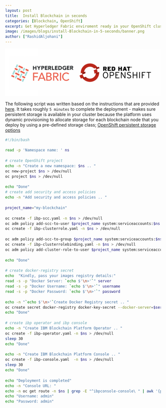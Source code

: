 ```yaml
---
layout: post
title:  Install Blockchain in seconds
categories: [Blockchain, OpenShift]
excerpt: Get Hyperledger Fabric enviroment ready in your OpenShift cluster 
image: /images/blogs/install-Blockchain-in-5-seconds/banner.png
author: ["RashidAljohani"]
---
```


![](/images/blogs/install-Blockchain-in-seconds/banner.png)


The following script was written based on the instructions that are provided [here](https://cloud.ibm.com/docs/services/blockchain-rhos?topic=blockchain-rhos-deploy-ocp). It takes roughly `5 minutes` to complete the deployment - makes sure persistent storage is available in your cluster because the platform uses dynamic provisioning to allocate storage for each blockchain node that you deploy by using a pre-defined storage class; [OpenShift persistent storage options](https://docs.openshift.com/container-platform/3.11/architecture/additional_concepts/storage.html)



```bash
#!/bin/bash

read -p 'Namespace name: ' ns

# create OpenShift project
echo -n "Create a new namespace: $ns .. "
oc new-project $ns > /dev/null
oc project $ns > /dev/null

echo "Done"
# create add security and access policies
echo -n "Add security and access policies .. "

project_name="my-blockchain"

oc create -f ibp-scc.yaml -n $ns > /dev/null
oc adm policy add-scc-to-user $project_name system:serviceaccounts:$ns > /dev/null
oc create -f ibp-clusterrole.yaml -n $ns > /dev/null

oc adm policy add-scc-to-group $project_name system:serviceaccounts:$ns > /dev/null
oc create -f ibp-clusterrolebinding.yaml -n $ns > /dev/null
oc adm policy add-cluster-role-to-user $project_name system:serviceaccounts:$ns > /dev/null

echo "Done"

# create docker-registry secret
echo  "Kindly, pass your images registry details:"
read -s -p "Docker Server: `echo $'\n>'`" server
read -s -p "Docker Username: `echo $'\n>'`" username
read -s -p "Docker Password: `echo $'\n>'`" password

echo -n "`echo $'\n>'`Create Docker Registry secret .. "
oc create secret docker-registry docker-key-secret --docker-server=$server --docker-username=$username --docker-password=$password -n $ns > /dev/null
echo "Done"

# create ibp operator and ibp console
echo -n "Create IBM Blockchain Platform Operator .. "
oc create -f ibp-operator.yaml -n $ns > /dev/null
sleep 30
echo "Done"

echo -n "Create IBM Blockchain Platform Console .. "
oc create -f ibp-console.yaml  -n $ns > /dev/null
sleep 30
echo "Done"

echo "Deployment is completed"
echo -n "Console URL: "
echo -n oc get route -n $ns | grep -E "^ibpconsole-console\ " | awk '{print $2}'
echo "Username: admin"
echo "Password: admin"
```
